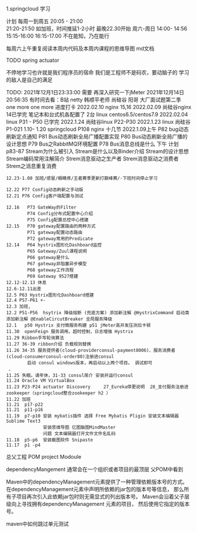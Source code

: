 1.springcloud 学习  

计划  每周一到周五  20:05 - 21:00   
                  21:20-21:50
                  如加班，时间推延1-2小时 最晚22.30开始
      周六-周日
      14:00- 14:56
      15:15-16:00
      16:15-17.00
   不在能知，乃在能行
   
   每周六上午重复阅读本周内代码及本周内课程的思维导图 md文档
   
   TODO spring actuator
    
   不停地学习也许就是我们程序员的宿命
   我们是工程师不是码农，要动脑子的
   学习的敌人是自己的满足

   TODO:
   2021年12月1日23:33:00   需要 再深入研究一下jMeter
   2021年12月14日20:56:35  有时间去看：B站 netty 韩顺平老师 尚硅谷
                           阳哥 大厂面试题第二季
                           one more one more
进度打卡
    2022.02.10 nginx 15,16
    2022.02.09 尚硅谷nginx 14已学完  笔记本和台式机各配置了 2台 linux centos6.5/centos7.9
    2022.02.04 linux P31 - P50 已学完 
    2022.1.24  尚硅谷linux P22-P30
    2022.1.23   linux 尚硅谷 P1-021
    1.10- 1.20  springcloud P108   nginx 十几节
    2022.1.09上午   P82 bug动态刷新定点通知
                P81 Bus动态刷新全局广播配置实现
                P80 Bus动态刷新全局广播的设计思想
                P79 Bus之RabbitMQ环境配置
                P78 Bus消息总线是什么
    下午 计划 p83-87
    Stream为什么被引入
    Stream是什么以及Binder介绍
    Stream的设计思想
    Stream编码常用注解简介
    Strem消息驱动之生产者
    Strem消息驱动之消费者
    Strem之消息重复消费
    
    12.23-1.08 加班/感冒/眼睛疼/王者赛季更新打巅峰赛/-下班时间停止学习
    
    12.22 P77 Config动态刷新之手动版
    12.21 P76 Config客户端配置与测试
    
    12.16   P73 GateWay的Filter
            P74 Config分布式配置中心介绍
            P75 Config配置总控中心搭建
    12.15   P70 gateway配置路由的两种方式
            P71 gateway配置动态路由
            P72 gateway常用的Predicate
    12.14   P64 hystrix图形化Dashboard监控 
            P65 Gateway/Zuul课程说明  
            P66 gateway是什么 
            P67 gateway非阻塞异步模型
            P68 gateway工作流程
            P69 Gateway 9527搭建
    12.12-12.13 休息
    12.6-12.11出差
    12.5 P63 Hystrix图形化Dashboard搭建
    12.4 P57-P61 +-
    12.3 加班,
    12.2 P51-P56  hsytrix 降级熔断 (兜底方案) 添加新注解 @HystrixCommand 启动类添加新注解 @EnableCircutBreaker 全局服务降级
    12.1   p50 Hystrix 支付微服务构建 p51 jMeter高并发压测后卡顿
    11.30  openFeign 服务调用，超时控制，日志增强 Hystrix
    11.29 Ribbon手写轮询算法
    11.27 36-39 ribbon介绍 负载规则替换
    11.26 34-35 服务提供者(cloud-providerconsul-payment8006)、服务消费者(cloud-consumerconsul-order80)注册进consul
            启动 consul windows版本，再启动以上两个项目。 调试即可
     、
    11.25 失眠。请年休，31-33 consul简介 安装并运行consul
    11.24 Oracle VM VirtualBox 
    11.23 P23-P24 actuator Discovery     27_Eureka停更说明  28_支付服务注册进zookeeper（springcloud整合zookeeper h2 ）
    11.22 加班
    11.21  p17-p22
    11.21  p11-p16
    11.19  p7-p10 安装 mybatis插件 选择 Free Mybatis Pligin 安装文本编辑器Sublime Text3
                  安装思维导图 亿图脑图MindMaster
                  问题 文本编辑器打开文件文件名乱码
    11.18  p5-p6  安装截图软件 Snipaste
    11.17  p1 -p4            

总父工程
POM
 project
   Modoule

dependencyMangement  通常会在一个组织或者项目的最顶层 父POM中看到

Maven中的dependencyManagement元素提供了一种管理依赖版本号的方式。
在dependencyManagement元素中声明所依赖的jar包的版本号等信息，
那么所有子项目再次引入此依赖jar包时则无需显式的列出版本号。
Maven会沿着父子层级向上寻找拥有dependencyManagement 元素的项目，
然后使用它指定的版本号。

maven中如何跳过单元测试
